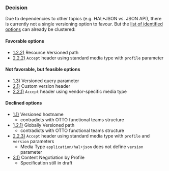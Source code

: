 ### Decision

Due to dependencies to other topics (e.g. HAL+JSON vs. JSON API),
there is currently not a single versioning option to favour.
But the [list of identified options](../topics/versioninig.md) can already be clustered:

#### Favorable options

* [1.2.2)](../topics/versioninig.md#122-resource-versioned-path) Resource Versioned path
* [2.2.2)](../topics/versioninig.md#222-accept-header-using-standard-media-type-with-profile-parameter) `Accept` header using standard media type with `profile` parameter

#### Not favorable, but feasible options

* [1.3)](../topics/versioninig.md#13-versioned-query-parameter) Versioned query parameter
* [2.1)](../topics/versioninig.md#21-custom-version-header) Custom version header
* [2.2.1)](../topics/versioninig.md#221-accept-header-using-vendor-specific-media-type) `Accept` header using vendor-specific media type

#### Declined options

* [1.1)](../topics/versioninig.md#11-versioned-hostname) Versioned hostname
  * contradicts with OTTO functional teams structure
* [1.2.1)](../topics/versioninig.md#121-globally-versioned-path) Globally Versioned path
  * contradicts with OTTO functional teams structure
* [2.2.3)](../topics/versioninig.md#223-accept-header-using-standard-media-type-with-profile-and-version-parameters) `Accept` header using standard media type with `profile` and `version` parameters
  * Media Type `application/hal+json` does not define `version` parameter
* [3.1)](../topics/versioninig.md#31-content-negotiation-by-profile) Content Negotiation by Profile
  * Specification still in draft
